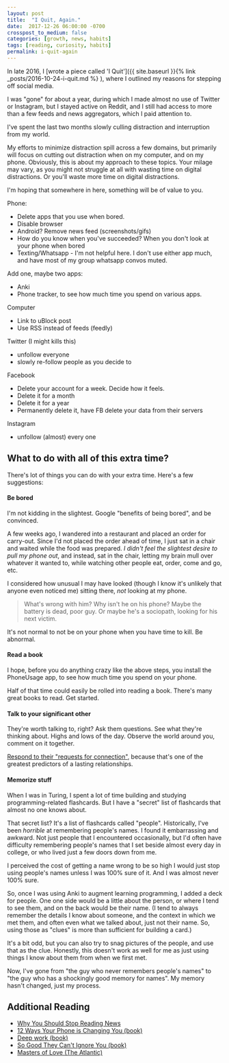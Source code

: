 ```yaml
---
layout: post
title:  "I Quit, Again."
date:  2017-12-26 06:00:00 -0700
crosspost_to_medium: false
categories: [growth, news, habits]
tags: [reading, curiosity, habits]
permalink: i-quit-again
---
```



In late 2016, I [wrote a piece called 'I Quit']({{ site.baseurl }}{% link _posts/2016-10-24-i-quit.md %} ), where I outlined my reasons for stepping off social media.

I was "gone" for about a year, during which I made almost no use of Twitter or Instagram, but I stayed active on Reddit, and I still had access to more than a few feeds and news aggregators, which I paid attention to.

I've spent the last two months slowly culling distraction and interruption from my world.

My efforts to minimize distraction spill across a few domains, but primarily will focus on cutting out distraction when on my computer, and on my phone. Obviously, this is about my approach to these topics. Your milage may vary, as you might not struggle at all with wasting time on digital distractions. Or you'll waste more time on digital distractions.

I'm hoping that somewhere in here, something will be of value to you.

<!--more-->

Phone:

- Delete apps that you use when bored.
- Disable browser
- Android? Remove news feed (screenshots/gifs)
- How do you know when you've succeeded? When you don't look at your phone when bored
- Texting/Whatsapp - I'm not helpful here. I don't use either app much, and have most of my group whatsapp convos muted.

Add one, maybe two apps:

- Anki
- Phone tracker, to see how much time you spend on various apps.

Computer

- Link to uBlock post
- Use RSS instead of feeds (feedly)

Twitter (I might kills this)

- unfollow everyone
- slowly re-follow people as you decide to

Facebook

- Delete your account for a week. Decide how it feels.
- Delete it for a month
- Delete it for a year
- Permanently delete it, have FB delete your data from their servers

Instagram

- unfollow (almost) every one



## What to do with all of this extra time?

There's lot of things you can do with your extra time. Here's a few suggestions:

#### Be bored

I'm not kidding in the slightest. Google "benefits of being bored", and be convinced.

A few weeks ago, I wandered into a restaurant and placed an order for carry-out. Since I'd not placed the order ahead of time, I just sat in a chair and waited while the food was prepared. _I didn't feel the slightest desire to pull my phone out_, and instead, sat in the chair, letting my brain mull over whatever it wanted to, while watching other people eat, order, come and go, etc.

I considered how unusual I may have looked (though I know it's unlikely that anyone even noticed me) sitting there, _not_ looking at my phone.

> What's wrong with him? Why isn't he on his phone? Maybe the battery is dead, poor guy. Or maybe he's a sociopath, looking for his next victim.

It's not normal to not be on your phone when you have time to kill. Be abnormal.

#### Read a book

I hope, before you do anything crazy like the above steps, you install the PhoneUsage app, to see how much time you spend on your phone.

Half of that time could easily be rolled into reading a book. There's many great books to read. Get started.

#### Talk to your significant other

They're worth talking to, right? Ask them questions. See what they're thinking about. Highs and lows of the day. Observe the world around you, comment on it together.

[Respond to their "requests for connection"](https://www.theatlantic.com/health/archive/2014/06/happily-ever-after/372573/), because that's one of the greatest predictors of a lasting relationships.

#### Memorize stuff

When I was in Turing, I spent a lot of time building and studying programming-related flashcards. But I have a "secret" list of flashcards that almost no one knows about.

That secret list? It's a list of flashcards called "people". Historically, I've been _horrible_ at remembering people's names. I found it embarrassing and awkward. Not just people that I encountered occasionally, but I'd often have difficulty remembering people's names that I set beside almost every day in college, or who lived just a few doors down from me.

I perceived the cost of getting a name wrong to be so high I would just stop using people's names unless I was 100% sure of it. And I was almost never 100% sure.

So, once I was using Anki to augment learning programming, I added a deck for people. One one side would be a little about the person, or where I tend to see them, and on the back would be their name. (I tend to always remember the details I know about someone, and the context in which we met them, and often even what we talked about, just not their name. So, using those as "clues" is more than sufficient for building a card.)

It's a bit odd, but you can also try to snag pictures of the people, and use that as the clue. Honestly, this doesn't work as well for me as just using things I know about them from when we first met.

Now, I've gone from "the guy who never remembers people's names" to "the guy who has a shockingly good memory for names". My memory hasn't changed, just my process.





## Additional Reading

- [Why You Should Stop Reading News](https://www.fs.blog/2013/12/stop-reading-news/)
- [12 Ways Your Phone is Changing You (book)](https://www.goodreads.com/book/show/31804439-12-ways-your-phone-is-changing-you)
- [Deep work (book)](https://www.goodreads.com/book/show/25744928-deep-work?from_search=true)
- [So Good They Can't Ignore You (book)](https://www.goodreads.com/book/show/13525945-so-good-they-can-t-ignore-you)
- [Masters of Love (The Atlantic)](https://www.theatlantic.com/health/archive/2014/06/happily-ever-after/372573/)
